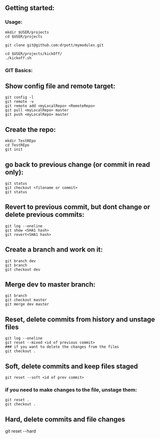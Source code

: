 ## Getting started:

### Usage:
```
mkdir $USER/projects
cd $USER/projects

git clone git@github.com:drpott/mymodules.git

cd $USER/projects/kickOff/
./kickoff.sh

```

### GIT Basics:

## Show config file and remote target:
```
git config -l
git remote -v
git remote add <myLocalRepo> <RemoteRepo>
git pull <myLocalRepo> master
git push <myLocalRepo> master
```

## Create the repo:
```
mkdir TestREpo
cd TestREpo
git init
```

## go back to previous change (or commit in read only):
```
git status
git checkout <filename or commit>
git status
```
## Revert to previous commit, but dont change or delete previous commits:
```
git log --oneline
git show <SHA1 hash>
git revert<SHA1 hash>
```
## Create a branch and work on it:
```
git branch dev
git branch
git checkout dev
```
## Merge dev to master branch:
```
git branch
git checkout master
git merge dev master
```

## Reset, delete commits from history and unstage files
```
git log --oneline
git reset --mixed <id of previous commit>
### if you want to delete the changes from the files
git checkout .
```

## Soft, delete commits and keep files staged
```
git reset --soft <id of prev commit>
```
### if you need to make changes to the file, unstage them:
```
git reset .
git checkout .
```
## Hard, delete commits and file changes
git reset --hard <id of prev commit>

